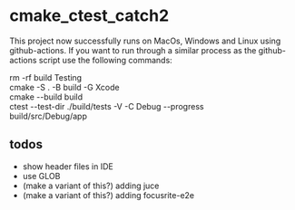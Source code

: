 # cmake_ctest_catch2
This project now successfully runs on MacOs, Windows and Linux using github-actions.
If you want to run through a similar process as the github-actions script use the following commands:

rm -rf build Testing  
cmake -S . -B build -G Xcode  
cmake --build build  
ctest --test-dir ./build/tests -V -C Debug --progress  
build/src/Debug/app

## todos
* show header files in IDE
* use GLOB
* (make a variant of this?) adding juce
* (make a variant of this?) adding focusrite-e2e